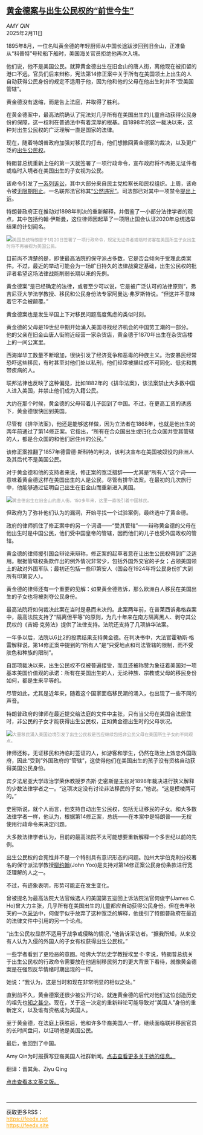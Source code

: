 <!--1739246822000-->
[黄金德案与出生公民权的“前世今生”](https://cn.nytimes.com/usa/20250211/birthright-citizenship-wong-kim-ark-supreme-court/)
------

<address>AMY QIN</address><time pudate="2025-02-11 12:02:26" datetime="2025-02-11 12:02:26">2025年2月11日</time><section><p>1895年8月，一位名叫黄金德的年轻厨师从中国长途跋涉回到旧金山，正准备从“科普特”号轮船下船时，美国海关官员拒绝他再次入境。</p><p>他们说，他不是美国公民。就算黄金德出生在旧金山的唐人街，离他现在被扣留的港口不远。官员们后来辩称，宪法第14修正案中关于所有在美国领土上出生的人自动获得公民身份的规定不适用于他，因为他和他的父母在他出生时并不“受美国管辖”。</p><p>黄金德没有退缩，而是告上法庭，并取得了胜利。</p><p>在黄金德案中，最高法院确认了宪法对几乎所有在美国出生的儿童自动获得公民身份的保障，这一权利在普通法中有着深厚的根基。自1898年的这一裁决以来，这种对出生公民权的广泛理解一直是国家的法律。</p><p>现在，随着特朗普政府加强对移民的打击，他们想撤回黄金德案的裁决，以及更广泛的<a href="https://www.nytimes.com/2025/01/18/magazine/birthright-citizenship.html">出生公民权</a>。</p><p>特朗普总统重新上任的第一天就签署了一项行政命令，宣布政府将不再把无证件者或临时入境者在美国出生的子女视为公民。</p><p>该命令引发了<a href="https://www.nytimes.com/2025/01/21/us/trump-birthright-citizenship.html" title="Link: https://www.nytimes.com/2025/01/21/us/trump-birthright-citizenship.html">一系列诉讼</a>，其中大部分来自民主党检察长和民权组织。上周，该命令被<a href="https://www.nytimes.com/2025/02/06/us/federal-judge-trump-birthright-citizenship.html">无限期阻止</a>。一名联邦法官称其<a href="https://www.nytimes.com/2025/01/23/us/politics/judge-blocks-birthright-citizenship.html">“公然违宪”</a>。司法部已对其中一项禁令<a href="https://www.nytimes.com/2025/02/09/us/trump-federal-courts-lawsuits.html">提出上诉</a>。</p><p>特朗普政府正在推动对1898年判决的重新解释，并借鉴了一小部分法律学者的观点，其中包括约翰·伊斯曼，这位律师因起草了一项阻止国会认证2020年总统选举结果的计划闻名。</p><p><img src="https://images.weserv.nl/?url=static01.nyt.com/images/2025/02/07/multimedia/00nat-birthright-citizenship-01-ftkb/00nat-birthright-citizenship-01-ftkb-master1050.jpg"><small style="color: #999;">美国总统特朗普于1月20日签署了一项行政命令，规定无证件者或临时访客在美国所生子女出生时将不再被视为美国公民。</small></p><p>目前尚不清楚的是，即使最高法院的保守派占多数，它是否会倾向于受理此类案件。不过，最近的举动可能会为一场旷日持久的法律战奠定基础，出生公民权的批评者希望这场法律战能削弱长期以来的先例。</p><p>黄金德案“是已经确定的法律，或者至少可以说，它是被广泛认可的法律原则”，弗吉尼亚大学法学教授、移民和公民身份法专家阿曼达·弗罗斯特说。“但这并不意味着它不会被颠覆。”</p><p>黄金德案也是发生举国上下对移民问题高度焦虑的类似时刻。</p><p>黄金德的父母是19世纪中期开始涌入美国寻找经济机会的中国劳工潮的一部分。他的父亲在旧金山唐人街附近经营一家杂货店，黄金德于1870年出生在杂货店楼上的一间公寓里。</p><p>西海岸华工数量不断增加，很快引发了经济竞争和恶毒的种族主义。治安暴民经常恐吓这些移民，有时甚至对他们处以私刑，他们经常被描绘成不可同化、低劣和携带疾病的人。</p><p>联邦法律也反映了这种偏见，比如1882年的《排华法案》，该法案禁止大多数中国人进入美国，并禁止他们成为入籍公民。</p><p>大约在那个时候，黄金德的父母带着儿子回到了中国。不过，在更高工资的诱惑下，黄金德很快回到美国。</p><p>尽管有《排华法案》，他还是能够这样做，因为立法者在1868年，也就是他出生的两年前通过了第14修正案。它指出，“所有在合众国出生或归化合众国并受其管辖的人，都是合众国的和他们居住州的公民。”</p><p>该修正案推翻了1857年德雷德·斯科特的判决，该判决宣布在美国被奴役的非洲人及其后代不是美国公民。</p><p>对于黄金德和他的支持者来说，修正案的宽泛措辞——尤其是“所有人”这个词——意味着黄金德这样在美国出生的人是公民，尽管有排华法案。在最初的几次旅行中，他能够通过证明自己出生在旧金山而重新进入美国。</p><p><img src="https://images.weserv.nl/?url=static01.nyt.com/images/2025/02/07/multimedia/00nat-birthright-citizenship-02-ftkb/00nat-birthright-citizenship-02-ftkb-master1050.jpg"><small style="color: #999;">黄金德出生在旧金山的唐人街。150多年来，这里一直吸引着中国移民。</small></p><p>但政府为了弥补他们认为的漏洞，开始寻找一个试验案例，最终选中了黄金德。</p><p>政府的律师抓住了修正案中的另一个词语——“受其管辖”——辩称黄金德的父母在他出生时是中国公民，他们受中国皇帝的管辖，因而他们的儿子也受外国政权的管辖。</p><p>黄金德的律师援引国会辩论来辩称，修正案的起草者意在让出生公民权得到广泛适用。根据管辖权条款作出的例外情况非常少，包括外国外交官的子女；占领美国领土的敌对外国军队；最初还包括一些印第安人（国会在1924年将公民身份扩大到所有印第安人）。</p><p>黄金德的律师还有一个重要的见解：如果黄金德败诉，那么欧洲白人移民在美国出生的子女也将被剥夺公民身份。</p><p>最高法院将如何裁决此案在当时是悬而未决的。此案两年前，在普莱西诉弗格森案中，最高法院支持了“隔离但平等”的原则，为几十年来在南方隔离黑人、剥夺其公民权的《吉姆·克劳法》提供了法律支持。法院还支持了几项排华法案。</p><p>一年多以后，法院以6比2的投票结果支持黄金德。在判决书中，大法官霍勒斯·格雷解释说，第14修正案中提到的“所有人”是“只受地点和司法管辖的限制，而不受肤色和种族的限制”。</p><p>自那项裁决以来，出生公民权不仅被普遍接受，而且还被称赞为象征着美国对一项基本美国价值观的承诺：所有在美国出生的人，无论种族、宗教或父母的移民身份如何，都是生来平等的。</p><p>尽管如此，尤其是近年来，随着这个国家面临移民潮的涌入，也出现了一些不同的声音。</p><p>特朗普政府的律师在最近提交给法庭的文件中主张，只有当父母在美国合法居住时，非公民的子女才能获得出生公民权，正如黄金德出生时的父母状况。</p><p><img src="https://images.weserv.nl/?url=static01.nyt.com/images/2025/02/07/multimedia/00nat-birthright-citizenship-cfvk/00nat-birthright-citizenship-cfvk-master1050.jpg"><small style="color: #999;">大量移民涌入美国边境引发了出生公民权是否应继续包括非公民父母在美国所生子女的不同观点。</small></p><p>律师还称，无证移民和持临时签证的人，如游客和学生，仍然在政治上效忠外国政府，因此“受到”外国政府的“管辖”，这使得他们在美国出生的孩子没有资格自动获得美国公民身份。</p><p>宾夕法尼亚大学政治学荣休教授罗杰斯·史密斯是主张对1898年裁决进行狭义解释的少数法律学者之一。“这项决定没有讨论非法移民的子女，”他说。“这是模棱两可的。”</p><p>史密斯说，就个人而言，他支持自动出生公民权，包括无证移民的子女。和大多数法律学者一样，他认为，根据第14修正案，总统——在本案中是特朗普——无权使用行政命令来决定问题。</p><p>大多数法律学者认为，目前的最高法院不太可能想要重新解释一个多世纪以前的先例。</p><p>出生公民权的合宪性并不是一个特别具有意识形态的问题。加州大学伯克利分校著名的保守派法学教授<a rel="noopener noreferrer" target="_blank" href="https://www.aei.org/articles/settled-law-birthright-citizenship-and-the-14th-amendment/">柳约翰</a>(John Yoo)是支持对第14修正案公民身份条款进行宽泛理解的人之一。</p><p>不过，有迹象表明，形势可能正在发生变化。</p><p>曾被提名为最高法院大法官候选人的美国第五巡回上诉法院法官何俊宇(James C. Ho)曾大力主张，几乎所有在美国出生的儿童都应自动获得公民身份。但在去年秋天的一次<a rel="noopener noreferrer" target="_blank" href="https://reason.com/volokh/2024/11/11/an-interview-with-judge-james-c-ho/">采访</a>中，何俊宇似乎放弃了这种宽泛的解释，他援引了特朗普政府在最近的法律文件中引用的另一个论点。</p><p>“出生公民权显然不适用于战争或侵略的情况，”他告诉采访者。“据我所知，从来没有人认为入侵的外国人的子女有权获得出生公民权。”</p><p>一些学者看到了更险恶的意图。哈佛大学历史学教授埃里卡·李说，特朗普总统关于出生公民权的行政命令需要放在他遏制移民努力的更大背景下看待，就像黄金德案是在强烈反华情绪时期出现的一样。</p><p>她说：“我认为，这是当时和现在非常明显的相似之处。”</p><p>直到前不久，黄金德案还很少被公开讨论，就连黄金德的后代对他们这位创造历史的祖先也<a rel="noopener noreferrer" target="_blank" href="https://www.npr.org/2015/10/02/445346769/he-famously-fought-for-his-u-s-citizenship-where-are-his-descendants-now">知之甚少</a>。现在，关于这一决定的重新辩论可能导致对“美国人”身份的重新定义，以及谁有资格成为美国人。</p><p>至于黄金德，在法庭上获胜后，他和许多华裔美国人一样，继续面临联邦移民官员的长时间盘问，以证明他是美国公民。</p><p>最后，他回到了中国。</p></section><footer><p>Amy Qin为时报撰写亚裔美国人社群新闻。<a rel="nofollow" target="_blank" href="https://www.nytimes.com/by/amy-qin">点击查看更多关于她的信息。</a></p><p>翻译：晋其角、Ziyu Qing</p><p><a rel="nofollow" target="_blank" href="https://www.nytimes.com/2024/12/09/us/elections/chinese-americans-conservative-trump.html">点击查看本文英文版。</a></p></footer><br><hr><div>获取更多RSS：<br><a href="https://feedx.net" style="color:orange" target="_blank">https://feedx.net</a> <br><a href="https://feedx.site" style="color:orange" target="_blank">https://feedx.site</a><br></div>
